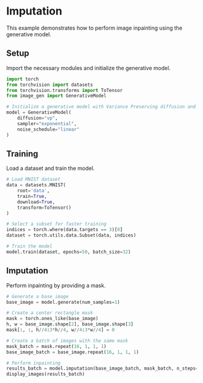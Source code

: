 # Imputation

This example demonstrates how to perform image inpainting using the generative model.

## Setup

Import the necessary modules and initialize the generative model.

```python
import torch
from torchvision import datasets
from torchvision.transforms import ToTensor
from image_gen import GenerativeModel

# Initialize a generative model with Variance Preserving diffusion and Exponential Integrator sampler
model = GenerativeModel(
    diffusion="vp",
    sampler="exponential",
    noise_schedule="linear"
)
```

## Training

Load a dataset and train the model.

```python
# Load MNIST dataset
data = datasets.MNIST(
    root='data',
    train=True,
    download=True,
    transform=ToTensor()
)

# Select a subset for faster training
indices = torch.where(data.targets == 3)[0]
dataset = torch.utils.data.Subset(data, indices)

# Train the model
model.train(dataset, epochs=50, batch_size=32)
```

## Imputation

Perform inpainting by providing a mask.

```python
# Generate a base image
base_image = model.generate(num_samples=1)

# Create a center rectangle mask
mask = torch.ones_like(base_image)
h, w = base_image.shape[2], base_image.shape[3]
mask[:, :, h//4:3*h//4, w//4:3*w//4] = 0

# Create a batch of images with the same mask
mask_batch = mask.repeat(16, 1, 1, 1)
base_image_batch = base_image.repeat(16, 1, 1, 1)

# Perform inpainting
results_batch = model.imputation(base_image_batch, mask_batch, n_steps=500)
display_images(results_batch)
```